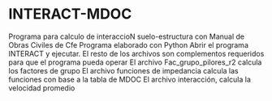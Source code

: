 # INTERACT-MDOC
Programa para calculo de interaccioN suelo-estructura con Manual de Obras Civiles de Cfe
Programa elaborado con Python
Abrir el programa INTERACT y ejecutar. El resto de los archivos son complementos requeridos para que el programa pueda operar
El archivo Fac_grupo_pilores_r2 calcula los factores de grupo
El archivo funciones de impedancia calcula las funciones con base a la tabla de MDOC
El archivo interacción, calcula la velocidad promedio 
